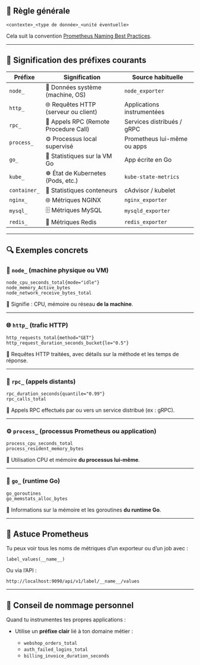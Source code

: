 ## 🧠 Règle générale

```text
<contexte>_<type de donnée>_<unité éventuelle>
```

Cela suit la convention [Prometheus Naming Best Practices](https://prometheus.io/docs/practices/naming/).

---

## 🔹 Signification des préfixes courants

| Préfixe      | Signification                         | Source habituelle           |
| ------------ | ------------------------------------- | --------------------------- |
| `node_`      | 🔧 Données système (machine, OS)      | `node_exporter`             |
| `http_`      | 🌐 Requêtes HTTP (serveur ou client)  | Applications instrumentées  |
| `rpc_`       | 🔄 Appels RPC (Remote Procedure Call) | Services distribués / gRPC  |
| `process_`   | ⚙️ Processus local supervisé          | Prometheus lui-même ou apps |
| `go_`        | 🐹 Statistiques sur la VM Go          | App écrite en Go            |
| `kube_`      | ☸️ État de Kubernetes (Pods, etc.)    | `kube-state-metrics`        |
| `container_` | 🐳 Statistiques conteneurs            | cAdvisor / kubelet          |
| `nginx_`     | 🌐 Métriques NGINX                    | `nginx_exporter`            |
| `mysql_`     | 🗄️ Métriques MySQL                   | `mysqld_exporter`           |
| `redis_`     | 🧠 Métriques Redis                    | `redis_exporter`            |

---

## 🔍 Exemples concrets

### 🔧 `node_` (machine physique ou VM)

```text
node_cpu_seconds_total{mode="idle"}
node_memory_Active_bytes
node_network_receive_bytes_total
```

📌 Signifie : CPU, mémoire ou réseau **de la machine**.

---

### 🌐 `http_` (trafic HTTP)

```text
http_requests_total{method="GET"}
http_request_duration_seconds_bucket{le="0.5"}
```

📌 Requêtes HTTP traitées, avec détails sur la méthode et les temps de réponse.

---

### 🔄 `rpc_` (appels distants)

```text
rpc_duration_seconds{quantile="0.99"}
rpc_calls_total
```

📌 Appels RPC effectués par ou vers un service distribué (ex : gRPC).

---

### ⚙️ `process_` (processus Prometheus ou application)

```text
process_cpu_seconds_total
process_resident_memory_bytes
```

📌 Utilisation CPU et mémoire **du processus lui-même**.

---

### 🐹 `go_` (runtime Go)

```text
go_goroutines
go_memstats_alloc_bytes
```

📌 Informations sur la mémoire et les goroutines **du runtime Go**.

---

## 🔁 Astuce Prometheus

Tu peux voir tous les noms de métriques d’un exporteur ou d’un job avec :

```promql
label_values(__name__)
```

Ou via l’API :

```
http://localhost:9090/api/v1/label/__name__/values
```

---

## 🧠 Conseil de nommage personnel

Quand tu instrumentes tes propres applications :

* Utilise un **préfixe clair** lié à ton domaine métier :

  * `webshop_orders_total`
  * `auth_failed_logins_total`
  * `billing_invoice_duration_seconds`


